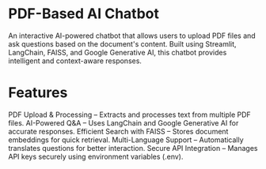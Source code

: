 # PDF-Based AI Chatbot
An interactive AI-powered chatbot that allows users to upload PDF files and ask questions based on the document's content. 
Built using Streamlit, LangChain, FAISS, and Google Generative AI, this chatbot provides intelligent and context-aware responses.

# Features
PDF Upload & Processing – Extracts and processes text from multiple PDF files.
AI-Powered Q&A – Uses LangChain and Google Generative AI for accurate responses.
Efficient Search with FAISS – Stores document embeddings for quick retrieval.
Multi-Language Support – Automatically translates questions for better interaction.
Secure API Integration – Manages API keys securely using environment variables (.env).

